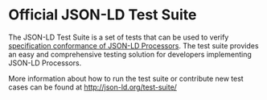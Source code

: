 Official JSON-LD Test Suite
===========================

The JSON-LD Test Suite is a set of tests that can be used to verify
[specification conformance of JSON-LD Processors](http://json-ld.org/test-suite/reports/).
The test suite provides an easy and comprehensive testing solution for
developers implementing JSON-LD Processors.

More information about how to run the test suite or contribute new test
cases can be found at http://json-ld.org/test-suite/
